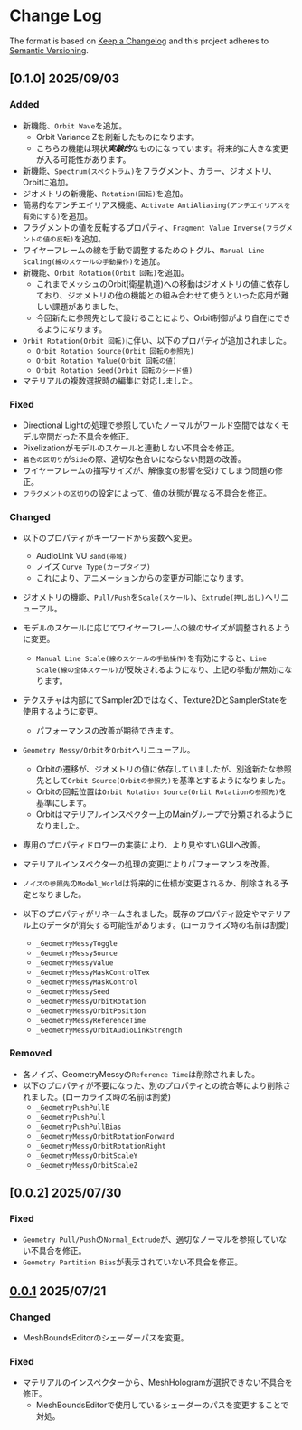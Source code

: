 # Change Log

The format is based on [Keep a Changelog](http://keepachangelog.com/)
and this project adheres to [Semantic Versioning](http://semver.org/).

## [0.1.0] 2025/09/03
### Added
- 新機能、`Orbit Wave`を追加。
    - Orbit Variance Zを刷新したものになります。
    - こちらの機能は現状***実験的***なものになっています。将来的に大きな変更が入る可能性があります。
- 新機能、`Spectrum(スペクトラム)`をフラグメント、カラー、ジオメトリ、Orbitに追加。
- ジオメトリの新機能、`Rotation(回転)`を追加。
- 簡易的なアンチエイリアス機能、`Activate AntiAliasing(アンチエイリアスを有効にする)`を追加。
- フラグメントの値を反転するプロパティ、`Fragment Value Inverse(フラグメントの値の反転)`を追加。
- ワイヤーフレームの線を手動で調整するためのトグル、`Manual Line Scaling(線のスケールの手動操作)`を追加。
- 新機能、`Orbit Rotation(Orbit 回転)`を追加。
    - これまでメッシュのOrbit(衛星軌道)への移動はジオメトリの値に依存しており、ジオメトリの他の機能との組み合わせて使うといった応用が難しい課題がありました。
    - 今回新たに参照先として設けることにより、Orbit制御がより自在にできるようになります。
- `Orbit Rotation(Orbit 回転)`に伴い、以下のプロパティが追加されました。
    - `Orbit Rotation Source(Orbit 回転の参照先)`
    - `Orbit Rotation Value(Orbit 回転の値)`
    - `Orbit Rotation Seed(Orbit 回転のシード値)`
- マテリアルの複数選択時の編集に対応しました。

### Fixed
- Directional Lightの処理で参照していたノーマルがワールド空間ではなくモデル空間だった不具合を修正。
- Pixelizationがモデルのスケールと連動しない不具合を修正。
- `着色の区切り`が`Side`の際、適切な色合いにならない問題の改善。
- ワイヤーフレームの描写サイズが、解像度の影響を受けてしまう問題の修正。
- `フラグメントの区切り`の設定によって、値の状態が異なる不具合を修正。

### Changed
- 以下のプロパティがキーワードから変数へ変更。
    - AudioLink VU `Band(帯域)`
    - ノイズ `Curve Type(カーブタイプ)`
    - これにより、アニメーションからの変更が可能になります。
- ジオメトリの機能、`Pull/Push`を`Scale(スケール)`、`Extrude(押し出し)`へリニューアル。
- モデルのスケールに応じてワイヤーフレームの線のサイズが調整されるように変更。
    - `Manual Line Scale(線のスケールの手動操作)`を有効にすると、`Line Scale(線の全体スケール)`が反映されるようになり、上記の挙動が無効になります。
- テクスチャは内部にてSampler2Dではなく、Texture2DとSamplerStateを使用するように変更。
    - パフォーマンスの改善が期待できます。
- `Geometry Messy/Orbit`を`Orbit`へリニューアル。
    - Orbitの遷移が、ジオメトリの値に依存していましたが、別途新たな参照先として`Orbit Source(Orbitの参照先)`を基準とするようになりました。
    - Orbitの回転位置は`Orbit Rotation Source(Orbit Rotationの参照先)`を基準にします。
    - Orbitはマテリアルインスペクター上のMainグループで分類されるようになりました。
- 専用のプロパティドロワーの実装により、より見やすいGUIへ改善。
- マテリアルインスペクターの処理の変更によりパフォーマンスを改善。
- `ノイズの参照先`の`Model_World`は将来的に仕様が変更されるか、削除される予定となりました。

- 以下のプロパティがリネームされました。既存のプロパティ設定やマテリアル上のデータが消失する可能性があります。(ローカライズ時の名前は割愛)
    - `_GeometryMessyToggle`
    - `_GeometryMessySource`
    - `_GeometryMessyValue`
    - `_GeometryMessyMaskControlTex`
    - `_GeometryMessyMaskControl`
    - `_GeometryMessySeed`
    - `_GeometryMessyOrbitRotation`
    - `_GeometryMessyOrbitPosition`
    - `_GeometryMessyReferenceTime`
    - `_GeometryMessyOrbitAudioLinkStrength`

### Removed
- 各ノイズ、GeometryMessyの`Reference Time`は削除されました。
- 以下のプロパティが不要になった、別のプロパティとの統合等により削除されました。(ローカライズ時の名前は割愛)
    - `_GeometryPushPullE`
    - `_GeometryPushPull`
    - `_GeometryPushPullBias`
    - `_GeometryMessyOrbitRotationForward`
    - `_GeometryMessyOrbitRotationRight`
    - `_GeometryMessyOrbitScaleY`
    - `_GeometryMessyOrbitScaleZ`

## [0.0.2] 2025/07/30
### Fixed
- `Geometry Pull/Push`の`Normal_Extrude`が、適切なノーマルを参照していない不具合を修正。
- `Geometry Partition Bias`が表示されていない不具合を修正。

## [0.0.1] 2025/07/21
### Changed
- MeshBoundsEditorのシェーダーパスを変更。

### Fixed
- マテリアルのインスペクターから、MeshHologramが選択できない不具合を修正。
    - MeshBoundsEditorで使用しているシェーダーのパスを変更することで対処。

[0.0.1]: https://github.com/r-delta-c/MeshHologram/compare/0.0.0...0.0.1

<!--
## [Unreleased]

[Unreleased]: https://github.com/r-delta-c/Day-and-Night-SkyboxShader/compare/0.0.0-exp.1...1.0.0

-->